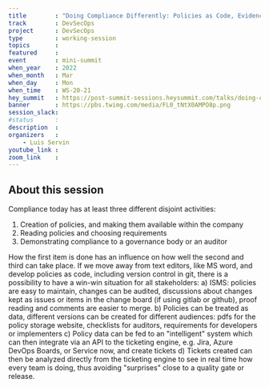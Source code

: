 ```yaml
---
title        : "Doing Compliance Differently: Policies as Code, Evidence-based compliance through automation"
track        : DevSecOps
project      : DevSecOps
type         : working-session
topics       :
featured     :
event        : mini-summit
when_year    : 2022
when_month   : Mar
when_day     : Mon
when_time    : WS-20-21
hey_summit   : https://post-summit-sessions.heysummit.com/talks/doing-compliance-differently-policies-as-code-evidence-based-compliance-through-automation
banner       : https://pbs.twimg.com/media/FL0_tNtX0AMPO8p.png
session_slack:
#status      : 
description  :
organizers   :
    - Luis Servin       
youtube_link : 
zoom_link    : 
---
```


## About this session
Compliance today has at least three different disjoint activities:
1. Creation of policies, and making them available within the company
2. Reading policies and choosing requirements
3. Demonstrating compliance to a governance body or an auditor

How the first item is done has an influence on how well the second and third can take place. If we move away from text editors, like MS word, and develop policies as code, including version control in git, there is a possibility to have a win-win situation for all stakeholders:
a) ISMS: policies are easy to maintain, changes can be audited, discussions about changes kept as issues or items in the change board (if using gitlab or github), proof reading and comments are easier to merge.
b) Policies can be treated as data, different versions can be created for different audiences: pdfs for the policy storage website, checklists for auditors, requirements for developers or implementers
c) Policy data can be fed to an "intelligent" system which can then integrate via an API to the ticketing engine, e.g. Jira, Azure DevOps Boards, or Service now, and create tickets
d) Tickets created can then be analyzed directly from the ticketing engine to see in real time how every team is doing, thus avoiding "surprises" close to a quality gate or release.

